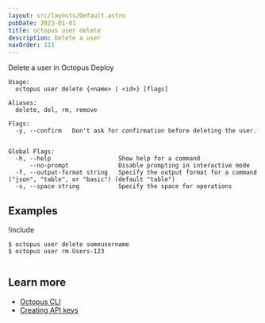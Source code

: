 ```yaml
---
layout: src/layouts/Default.astro
pubDate: 2023-01-01
title: octopus user delete
description: Delete a user
navOrder: 111
---
```


Delete a user in Octopus Deploy


```text
Usage:
  octopus user delete {<name> | <id>} [flags]

Aliases:
  delete, del, rm, remove

Flags:
  -y, --confirm   Don't ask for confirmation before deleting the user.


Global Flags:
  -h, --help                   Show help for a command
      --no-prompt              Disable prompting in interactive mode
  -f, --output-format string   Specify the output format for a command ("json", "table", or "basic") (default "table")
  -s, --space string           Specify the space for operations

```

## Examples

!include <samples-instance>


```text
$ octopus user delete someusername
$ octopus user rm Users-123


```

## Learn more

- [Octopus CLI](/docs/octopus-rest-api/cli/index.md)
- [Creating API keys](/docs/octopus-rest-api/how-to-create-an-api-key.md)